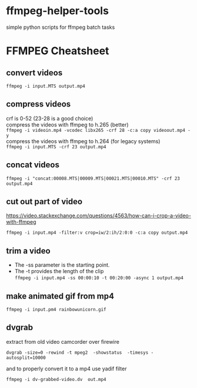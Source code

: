 # ffmpeg-helper-tools
simple python scripts for ffmpeg batch tasks  

# FFMPEG Cheatsheet

## convert videos
```ffmpeg -i input.MTS output.mp4```  

## compress videos
crf is 0-52 (23-28 is a good choice)  
compress the videos with ffmpeg to h.265 (better)  
```ffmpeg -i videoin.mp4 -vcodec libx265 -crf 28 -c:a copy videoout.mp4 -y```  
compress the videos with ffmpeg to h.264 (for legacy systems)  
```ffmpeg -i input.MTS -crf 23 output.mp4```  

## concat videos
```ffmpeg -i "concat:00008.MTS|00009.MTS|00021.MTS|00010.MTS" -crf 23  output.mp4```

## cut out part of video
https://video.stackexchange.com/questions/4563/how-can-i-crop-a-video-with-ffmpeg

```ffmpeg -i input.mp4 -filter:v crop=iw/2:ih/2:0:0 -c:a copy output.mp4```


## trim a video
- The -ss parameter is the starting point.
- The -t provides the length of the clip  
```ffmpeg -i input.mp4 -ss 00:00:10 -t 00:20:00 -async 1 output.mp4```

## make animated gif from mp4

```ffmpeg -i input.pm4 rainbowunicorn.gif```

## dvgrab

extract from old video camcorder over firewire

```
dvgrab -size=0 -rewind -t mpeg2  -showstatus  -timesys -autosplit=10000
```
and to properly convert it to a mp4 use yadif filter  
```
ffmpeg -i dv-grabbed-video.dv  out.mp4
```